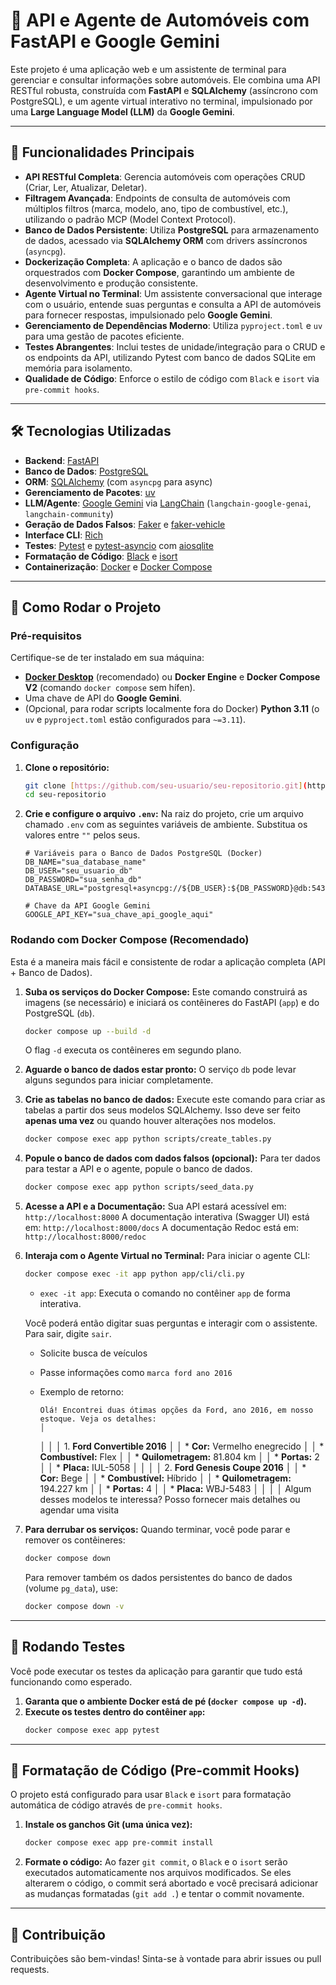 # 🚗 API e Agente de Automóveis com FastAPI e Google Gemini

Este projeto é uma aplicação web e um assistente de terminal para gerenciar e consultar informações sobre automóveis. Ele combina uma API RESTful robusta, construída com **FastAPI** e **SQLAlchemy** (assíncrono com PostgreSQL), e um agente virtual interativo no terminal, impulsionado por uma **Large Language Model (LLM)** da **Google Gemini**.

---

## 🌟 Funcionalidades Principais

* **API RESTful Completa**: Gerencia automóveis com operações CRUD (Criar, Ler, Atualizar, Deletar).
* **Filtragem Avançada**: Endpoints de consulta de automóveis com múltiplos filtros (marca, modelo, ano, tipo de combustível, etc.), utilizando o padrão MCP (Model Context Protocol).
* **Banco de Dados Persistente**: Utiliza **PostgreSQL** para armazenamento de dados, acessado via **SQLAlchemy ORM** com drivers assíncronos (`asyncpg`).
* **Dockerização Completa**: A aplicação e o banco de dados são orquestrados com **Docker Compose**, garantindo um ambiente de desenvolvimento e produção consistente.
* **Agente Virtual no Terminal**: Um assistente conversacional que interage com o usuário, entende suas perguntas e consulta a API de automóveis para fornecer respostas, impulsionado pelo **Google Gemini**.
* **Gerenciamento de Dependências Moderno**: Utiliza `pyproject.toml` e `uv` para uma gestão de pacotes eficiente.
* **Testes Abrangentes**: Inclui testes de unidade/integração para o CRUD e os endpoints da API, utilizando Pytest com banco de dados SQLite em memória para isolamento.
* **Qualidade de Código**: Enforce o estilo de código com `Black` e `isort` via `pre-commit hooks`.

---

## 🛠️ Tecnologias Utilizadas

* **Backend**: [FastAPI](https://fastapi.tiangolo.com/)
* **Banco de Dados**: [PostgreSQL](https://www.postgresql.org/)
* **ORM**: [SQLAlchemy](https://www.sqlalchemy.org/) (com `asyncpg` para async)
* **Gerenciamento de Pacotes**: [uv](https://github.com/astral-sh/uv)
* **LLM/Agente**: [Google Gemini](https://ai.google.dev/models/gemini) via [LangChain](https://www.langchain.com/) (`langchain-google-genai`, `langchain-community`)
* **Geração de Dados Falsos**: [Faker](https://faker.readthedocs.io/) e [faker-vehicle](https://pypi.org/project/faker-vehicle/)
* **Interface CLI**: [Rich](https://rich.readthedocs.io/)
* **Testes**: [Pytest](https://docs.pytest.org/) e [pytest-asyncio](https://pytest-asyncio.readthedocs.io/) com [aiosqlite](https://pypi.org/project/aiosqlite/)
* **Formatação de Código**: [Black](https://github.com/psf/black) e [isort](https://pycqa.github.io/isort/)
* **Containerização**: [Docker](https://www.docker.com/) e [Docker Compose](https://docs.docker.com/compose/)

---

## 🚀 Como Rodar o Projeto

### Pré-requisitos

Certifique-se de ter instalado em sua máquina:

* [**Docker Desktop**](https://www.docker.com/products/docker-desktop/) (recomendado) ou **Docker Engine** e **Docker Compose V2** (comando `docker compose` sem hífen).
* Uma chave de API do **Google Gemini**.
* (Opcional, para rodar scripts localmente fora do Docker) **Python 3.11** (o `uv` e `pyproject.toml` estão configurados para `~=3.11`).

### Configuração

1.  **Clone o repositório:**
    ```bash
    git clone [https://github.com/seu-usuario/seu-repositorio.git](https://github.com/seu-usuario/seu-repositorio.git) # Substitua pela URL do seu repositório
    cd seu-repositorio
    ```

2.  **Crie e configure o arquivo `.env`:**
    Na raiz do projeto, crie um arquivo chamado `.env` com as seguintes variáveis de ambiente. Substitua os valores entre `""` pelos seus.

    ```dotenv
    # Variáveis para o Banco de Dados PostgreSQL (Docker)
    DB_NAME="sua_database_name"
    DB_USER="seu_usuario_db"
    DB_PASSWORD="sua_senha_db"
    DATABASE_URL="postgresql+asyncpg://${DB_USER}:${DB_PASSWORD}@db:5432/${DB_NAME}"

    # Chave da API Google Gemini
    GOOGLE_API_KEY="sua_chave_api_google_aqui"
    ```

### Rodando com Docker Compose (Recomendado)

Esta é a maneira mais fácil e consistente de rodar a aplicação completa (API + Banco de Dados).

1.  **Suba os serviços do Docker Compose:**
    Este comando construirá as imagens (se necessário) e iniciará os contêineres do FastAPI (`app`) e do PostgreSQL (`db`).

    ```bash
    docker compose up --build -d
    ```
    O flag `-d` executa os contêineres em segundo plano.

2.  **Aguarde o banco de dados estar pronto:**
    O serviço `db` pode levar alguns segundos para iniciar completamente.

3.  **Crie as tabelas no banco de dados:**
    Execute este comando para criar as tabelas a partir dos seus modelos SQLAlchemy. Isso deve ser feito **apenas uma vez** ou quando houver alterações nos modelos.

    ```bash
    docker compose exec app python scripts/create_tables.py
    ```

4.  **Popule o banco de dados com dados falsos (opcional):**
    Para ter dados para testar a API e o agente, popule o banco de dados.

    ```bash
    docker compose exec app python scripts/seed_data.py
    ```

5.  **Acesse a API e a Documentação:**
    Sua API estará acessível em: `http://localhost:8000`
    A documentação interativa (Swagger UI) está em: `http://localhost:8000/docs`
    A documentação Redoc está em: `http://localhost:8000/redoc`

6.  **Interaja com o Agente Virtual no Terminal:**
    Para iniciar o agente CLI:

    ```bash
    docker compose exec -it app python app/cli/cli.py
    ```
    * `exec -it app`: Executa o comando no contêiner `app` de forma interativa.

    Você poderá então digitar suas perguntas e interagir com o assistente. Para sair, digite `sair`.

      - Solicite busca de veículos
   
      - Passe informações como `marca ford ano 2016`
   
      - Exemplo de retorno:


            Olá! Encontrei duas ótimas opções da Ford, ano 2016, em nosso estoque. Veja os detalhes:                                                                                                                                │
           │                                                                                                                                                                                                                         │
           │ 1.  **Ford Convertible 2016**                                                                                                                                                                                           │
           │     *   **Cor:** Vermelho enegrecido                                                                                                                                                                                    │
           │     *   **Combustível:** Flex                                                                                                                                                                                           │
           │     *   **Quilometragem:** 81.804 km                                                                                                                                                                                    │
           │     *   **Portas:** 2                                                                                                                                                                                                   │
           │     *   **Placa:** IUL-5058                                                                                                                                                                                             │
           │                                                                                                                                                                                                                         │
           │ 2.  **Ford Genesis Coupe 2016**                                                                                                                                                                                         │
           │     *   **Cor:** Bege                                                                                                                                                                                                   │
           │     *   **Combustível:** Híbrido                                                                                                                                                                                        │
           │     *   **Quilometragem:** 194.227 km                                                                                                                                                                                   │
           │     *   **Portas:** 4                                                                                                                                                                                                   │
           │     *   **Placa:** WBJ-5483                                                                                                                                                                                             │
           │                                                                                                                                                                                                                         │
           │ Algum desses modelos te interessa? Posso fornecer mais detalhes ou agendar uma visita 

7.  **Para derrubar os serviços:**
    Quando terminar, você pode parar e remover os contêineres:

    ```bash
    docker compose down
    ```
    Para remover também os dados persistentes do banco de dados (volume `pg_data`), use:
    ```bash
    docker compose down -v
    ```

---

## 🧪 Rodando Testes

Você pode executar os testes da aplicação para garantir que tudo está funcionando como esperado.

1.  **Garanta que o ambiente Docker está de pé (`docker compose up -d`).**
2.  **Execute os testes dentro do contêiner `app`:**
    ```bash
    docker compose exec app pytest
    ```

---

## 🎨 Formatação de Código (Pre-commit Hooks)

O projeto está configurado para usar `Black` e `isort` para formatação automática de código através de `pre-commit hooks`.

1.  **Instale os ganchos Git (uma única vez):**
    ```bash
    docker compose exec app pre-commit install
    ```
2.  **Formate o código:**
    Ao fazer `git commit`, o `Black` e o `isort` serão executados automaticamente nos arquivos modificados. Se eles alterarem o código, o commit será abortado e você precisará adicionar as mudanças formatadas (`git add .`) e tentar o commit novamente.

---

## 🤝 Contribuição

Contribuições são bem-vindas! Sinta-se à vontade para abrir issues ou pull requests.
